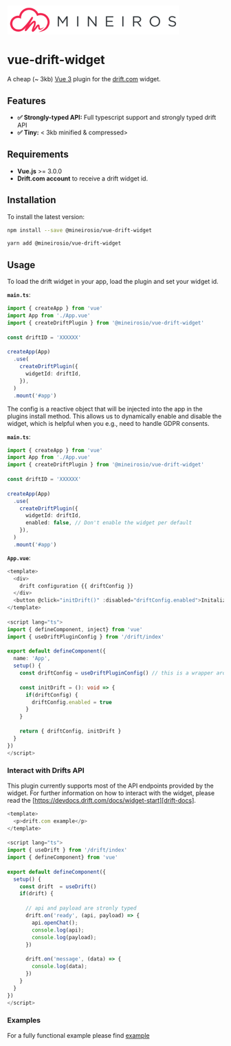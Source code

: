 [<img src="https://raw.githubusercontent.com/mineiros-io/brand/3bffd30e8bdbbde32c143e2650b2faa55f1df3ea/mineiros-primary-logo.svg" width="400"/>][homepage]

# vue-drift-widget

A cheap (~ 3kb) [Vue 3] plugin for the [drift.com] widget.

## Features

- **✅ Strongly-typed API:** Full typescript support and strongly typed drift API
- **✅ Tiny:** < 3kb minified & compressed>

## Requirements

- **Vue.js** >= 3.0.0
- **Drift.com account** to receive a drift widget id.

## Installation

To install the latest version:

```sh
npm install --save @mineirosio/vue-drift-widget
```

```sh
yarn add @mineirosio/vue-drift-widget
```

## Usage

To load the drift widget in your app,
load the plugin and set your widget id.

**`main.ts`**:

```ts
import { createApp } from 'vue'
import App from './App.vue'
import { createDriftPlugin } from '@mineirosio/vue-drift-widget'

const driftID = 'XXXXXX'

createApp(App)
  .use(
    createDriftPlugin({
      widgetId: driftId,
    }),
  )
  .mount('#app')
```

The config is a reactive object that will be injected into the app in the plugins
install method. This allows us to dynamically enable and disable the widget,
which is helpful when you e.g., need to handle GDPR consents.

**`main.ts`**:

```ts
import { createApp } from 'vue'
import App from './App.vue'
import { createDriftPlugin } from '@mineirosio/vue-drift-widget'

const driftID = 'XXXXXX'

createApp(App)
  .use(
    createDriftPlugin({
      widgetId: driftId,
      enabled: false, // Don't enable the widget per default
    }),
  )
  .mount('#app')
```

**`App.vue`**:

```ts
<template>
  <div>
    drift configuration {{ driftConfig }}
  </div>
  <button @click="initDrift()" :disabled="driftConfig.enabled">Initalize Drift</button>
</template>

<script lang="ts">
import { defineComponent, inject} from 'vue'
import { useDriftPluginConfig } from '/drift/index'

export default defineComponent({
  name: 'App',
  setup() {
    const driftConfig = useDriftPluginConfig() // this is a wrapper around inject()

    const initDrift = (): void => {
      if(driftConfig) {
        driftConfig.enabled = true
      }
    }

    return { driftConfig, initDrift }
  }
})
</script>
```

### Interact with Drifts API

This plugin currently supports most of the API endpoints provided by the widget.
For further information on how to interact with the widget, please read the [https://devdocs.drift.com/docs/widget-start][drift-docs].

```ts
<template>
  <p>drift.com example</p>
</template>

<script lang="ts">
import { useDrift } from '/drift/index'
import { defineComponent} from 'vue'

export default defineComponent({
  setup() {
    const drift  = useDrift()
    if(drift) {

      // api and payload are stronly typed
      drift.on('ready', (api, payload) => {
        api.openChat();
        console.log(api);
        console.log(payload);
      })

      drift.on('message', (data) => {
        console.log(data);
      })
    }
  }
})
</script>
```

### Examples

For a fully functional example please find [example]

<!-- References -->

[homepage]: https://mineiros.io/?ref=terraform-aws-iam-role
[example]: https://github.com/mineiros-io/vue-drift-widget/tree/main/examples/vue-drift-widget
[vue 3]: https://vuejs.org
[drift.com]: https://www.drift.com
[drift-docs]: https://devdocs.drift.com/docs/widget-start
